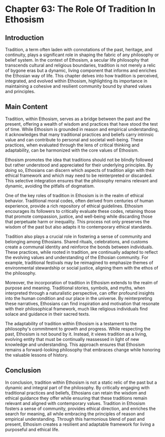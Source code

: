 # Chapter 63: The Role Of Tradition In Ethosism

## Introduction

Tradition, a term often laden with connotations of the past, heritage, and continuity, plays a significant role in shaping the fabric of any philosophy or belief system. In the context of Ethosism, a secular life philosophy that transcends cultural and religious boundaries, tradition is not merely a relic of bygone eras but a dynamic, living component that informs and enriches the Ethosian way of life. This chapter delves into how tradition is perceived, integrated, and evolved within Ethosism, highlighting its importance in maintaining a cohesive and resilient community bound by shared values and principles.

## Main Content

Tradition, within Ethosism, serves as a bridge between the past and the present, offering a wealth of wisdom and practices that have stood the test of time. While Ethosism is grounded in reason and empirical understanding, it acknowledges that many traditional practices and beliefs carry intrinsic value and can contribute to personal and societal well-being. These practices, when evaluated through the lens of critical thinking and adaptability, can be harmonized with the core values of Ethosism.

Ethosism promotes the idea that traditions should not be blindly followed but rather understood and appreciated for their underlying principles. By doing so, Ethosians can discern which aspects of tradition align with their ethical framework and which may need to be reinterpreted or discarded. This selective integration ensures that the philosophy remains relevant and dynamic, avoiding the pitfalls of dogmatism.

One of the key roles of tradition in Ethosism is in the realm of ethical behavior. Traditional moral codes, often derived from centuries of human experience, provide a rich repository of ethical guidelines. Ethosism encourages its followers to critically evaluate these codes, retaining those that promote compassion, justice, and well-being while discarding those that perpetuate harm or inequality. This process not only preserves the wisdom of the past but also adapts it to contemporary ethical standards.

Tradition also plays a crucial role in fostering a sense of community and belonging among Ethosians. Shared rituals, celebrations, and customs create a communal identity and reinforce the bonds between individuals. These practices, while rooted in tradition, are continually adapted to reflect the evolving values and understanding of the Ethosian community. For example, traditional festivals may be reimagined to emphasize themes of environmental stewardship or social justice, aligning them with the ethos of the philosophy.

Moreover, the incorporation of tradition in Ethosism extends to the realm of purpose and meaning. Traditional stories, symbols, and myths, when interpreted through a naturalistic perspective, can offer profound insights into the human condition and our place in the universe. By reinterpreting these narratives, Ethosians can find inspiration and motivation that resonate with their philosophical framework, much like religious individuals find solace and guidance in their sacred texts.

The adaptability of tradition within Ethosism is a testament to the philosophy's commitment to growth and progress. While respecting the past, Ethosism is not bound by it. Instead, it views tradition as a living, evolving entity that must be continually reassessed in light of new knowledge and understanding. This approach ensures that Ethosism remains a forward-looking philosophy that embraces change while honoring the valuable lessons of history.

## Conclusion

In conclusion, tradition within Ethosism is not a static relic of the past but a dynamic and integral part of the philosophy. By critically engaging with traditional practices and beliefs, Ethosians can retain the wisdom and ethical guidance they offer while ensuring that these traditions remain relevant and aligned with contemporary values. Tradition in Ethosism fosters a sense of community, provides ethical direction, and enriches the search for meaning, all while embracing the principles of reason and empirical understanding. Through this harmonious blend of past and present, Ethosism creates a resilient and adaptable framework for living a purposeful and ethical life.